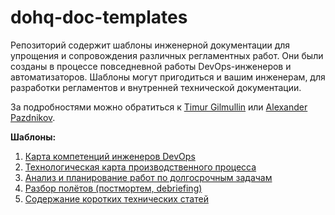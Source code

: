 # dohq-doc-templates

Репозиторий содержит шаблоны инженерной документации для упрощения и сопровождения различных регламентных работ. Они были созданы в процессе повседневной работы DevOps-инженеров и автоматизаторов. Шаблоны могут пригодиться и вашим инженерам, для разработки регламентов и внутренней технической документации.

За подробностями можно обратиться к [Timur Gilmullin](https://github.com/Tim55667757) или [Alexander Pazdnikov](https://github.com/apazdnikov).

**Шаблоны:**
1. [Карта компетенций инженеров DevOps](./competence.md)
2. [Технологическая карта производственного процесса](./techmap.md)
3. [Анализ и планирование работ по долгосрочным задачам](./plan.md)
4. [Разбор полётов (постмортем, debriefing)](./debriefing.md)
5. [Содержание коротких технических статей](./tech-articles.md)
